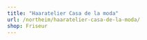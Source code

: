 ```yaml
---
title: "Haaratelier Casa de la moda"
url: /northeim/haaratelier-casa-de-la-moda/
shop: Friseur
---
```

